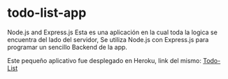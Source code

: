 # todo-list-app
Node.js and Express.js 
 Esta es una aplicación en la cual toda la logica se encuentra del lado del servidor, Se utiliza Node.js con Express.js para programar un sencillo Backend de la 
 app. 
 
 Este pequeño aplicativo fue desplegado en Heroku, link del mismo: [Todo-List](https://todo-list-1.herokuapp.com/)
